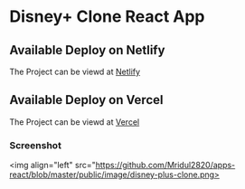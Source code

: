 # Disney+ Clone React App


## Available Deploy on Netlify

The Project can be viewd at [Netlify](https://disney-plus-react.netlify.app/)

## Available Deploy on Vercel

The Project can be viewd at [Vercel](https://disney-plus-clone-gilt.vercel.app/)

### Screenshot 
<img align="left" src="https://github.com/Mridul2820/apps-react/blob/master/public/image/disney-plus-clone.png>
